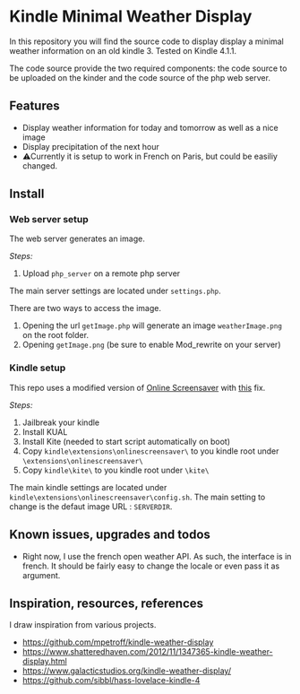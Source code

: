 # Kindle Minimal Weather Display

In this repository you will find the source code to display display a minimal weather information on an old kindle 3. Tested on Kindle 4.1.1.

The code source provide the two required components: the code source to be uploaded on the kinder and the code source of the php web server. 

## Features 

* Display weather information for today and tomorrow as well as a nice image
* Display precipitation of the next hour
* ⚠Currently it is setup to work in French on Paris, but could be easiliy changed.  


## Install


### Web server setup

The web server generates an image. 

*Steps:*
1. Upload `php_server` on a remote php server 

The main server settings are located under `settings.php`. 

There are two ways to access the image.
1. Opening the url `getImage.php` will generate an image `weatherImage.png` on the root folder. 
2. Opening `getImage.png` (be sure to enable Mod_rewrite on your server)


### Kindle setup

This repo uses a modified version of [Online Screensaver](https://www.mobileread.com/forums/showthread.php?t=236104) with [this](https://www.mobileread.com/forums/showpost.php?p=3009582&postcount=36) fix.

*Steps:*
1. Jailbreak your kindle
2. Install KUAL
3. Install Kite (needed to start script automatically on boot) 
4. Copy `kindle\extensions\onlinescreensaver\` to you kindle root under `\extensions\onlinescreensaver\`
5. Copy `kindle\kite\` to you kindle root under `\kite\`

The main kindle settings are located under `kindle\extensions\onlinescreensaver\config.sh`. The main setting to change is the defaut image URL : `SERVERDIR`. 



## Known issues, upgrades and todos

- Right now, I use the french open weather API. As such, the interface is in french. It should be fairly easy to change the locale or even pass it as argument. 



## Inspiration, resources, references 


I draw inspiration from various projects. 

- https://github.com/mpetroff/kindle-weather-display
- https://www.shatteredhaven.com/2012/11/1347365-kindle-weather-display.html
- https://www.galacticstudios.org/kindle-weather-display/
- https://github.com/sibbl/hass-lovelace-kindle-4
